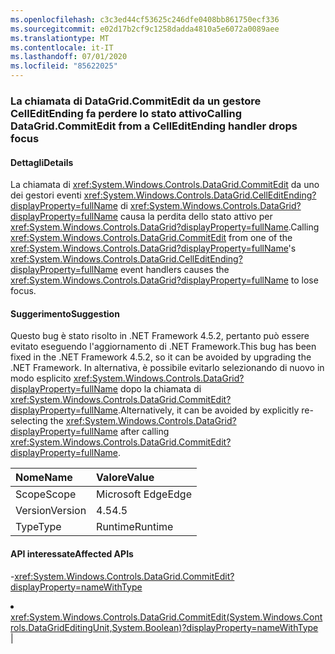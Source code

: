 ```yaml
---
ms.openlocfilehash: c3c3ed44cf53625c246dfe0408bb861750ecf336
ms.sourcegitcommit: e02d17b2cf9c1258dadda4810a5e6072a0089aee
ms.translationtype: MT
ms.contentlocale: it-IT
ms.lasthandoff: 07/01/2020
ms.locfileid: "85622025"
---
```

### <a name="calling-datagridcommitedit-from-a-celleditending-handler-drops-focus"></a><span data-ttu-id="7692c-101">La chiamata di DataGrid.CommitEdit da un gestore CellEditEnding fa perdere lo stato attivo</span><span class="sxs-lookup"><span data-stu-id="7692c-101">Calling DataGrid.CommitEdit from a CellEditEnding handler drops focus</span></span>

#### <a name="details"></a><span data-ttu-id="7692c-102">Dettagli</span><span class="sxs-lookup"><span data-stu-id="7692c-102">Details</span></span>

<span data-ttu-id="7692c-103">La chiamata di <xref:System.Windows.Controls.DataGrid.CommitEdit> da uno dei gestori eventi <xref:System.Windows.Controls.DataGrid.CellEditEnding?displayProperty=fullName> di <xref:System.Windows.Controls.DataGrid?displayProperty=fullName> causa la perdita dello stato attivo per <xref:System.Windows.Controls.DataGrid?displayProperty=fullName>.</span><span class="sxs-lookup"><span data-stu-id="7692c-103">Calling <xref:System.Windows.Controls.DataGrid.CommitEdit> from one of the <xref:System.Windows.Controls.DataGrid?displayProperty=fullName>'s <xref:System.Windows.Controls.DataGrid.CellEditEnding?displayProperty=fullName> event handlers causes the <xref:System.Windows.Controls.DataGrid?displayProperty=fullName> to lose focus.</span></span>

#### <a name="suggestion"></a><span data-ttu-id="7692c-104">Suggerimento</span><span class="sxs-lookup"><span data-stu-id="7692c-104">Suggestion</span></span>

<span data-ttu-id="7692c-105">Questo bug è stato risolto in .NET Framework 4.5.2, pertanto può essere evitato eseguendo l'aggiornamento di .NET Framework.</span><span class="sxs-lookup"><span data-stu-id="7692c-105">This bug has been fixed in the .NET Framework 4.5.2, so it can be avoided by upgrading the .NET Framework.</span></span> <span data-ttu-id="7692c-106">In alternativa, è possibile evitarlo selezionando di nuovo in modo esplicito <xref:System.Windows.Controls.DataGrid?displayProperty=fullName> dopo la chiamata di <xref:System.Windows.Controls.DataGrid.CommitEdit?displayProperty=fullName>.</span><span class="sxs-lookup"><span data-stu-id="7692c-106">Alternatively, it can be avoided by explicitly re-selecting the <xref:System.Windows.Controls.DataGrid?displayProperty=fullName> after calling <xref:System.Windows.Controls.DataGrid.CommitEdit?displayProperty=fullName>.</span></span>

| <span data-ttu-id="7692c-107">Nome</span><span class="sxs-lookup"><span data-stu-id="7692c-107">Name</span></span>    | <span data-ttu-id="7692c-108">Valore</span><span class="sxs-lookup"><span data-stu-id="7692c-108">Value</span></span>       |
|:--------|:------------|
| <span data-ttu-id="7692c-109">Scope</span><span class="sxs-lookup"><span data-stu-id="7692c-109">Scope</span></span>   |<span data-ttu-id="7692c-110">Microsoft Edge</span><span class="sxs-lookup"><span data-stu-id="7692c-110">Edge</span></span>|
|<span data-ttu-id="7692c-111">Version</span><span class="sxs-lookup"><span data-stu-id="7692c-111">Version</span></span>|<span data-ttu-id="7692c-112">4.5</span><span class="sxs-lookup"><span data-stu-id="7692c-112">4.5</span></span>|
|<span data-ttu-id="7692c-113">Type</span><span class="sxs-lookup"><span data-stu-id="7692c-113">Type</span></span>|<span data-ttu-id="7692c-114">Runtime</span><span class="sxs-lookup"><span data-stu-id="7692c-114">Runtime</span></span>

#### <a name="affected-apis"></a><span data-ttu-id="7692c-115">API interessate</span><span class="sxs-lookup"><span data-stu-id="7692c-115">Affected APIs</span></span>

-<xref:System.Windows.Controls.DataGrid.CommitEdit?displayProperty=nameWithType></li><li><xref:System.Windows.Controls.DataGrid.CommitEdit(System.Windows.Controls.DataGridEditingUnit,System.Boolean)?displayProperty=nameWithType></li></ul>|

